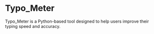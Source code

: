# Typo_Meter
Typo_Meter is a Python-based tool designed to help users improve their typing speed and accuracy. 
